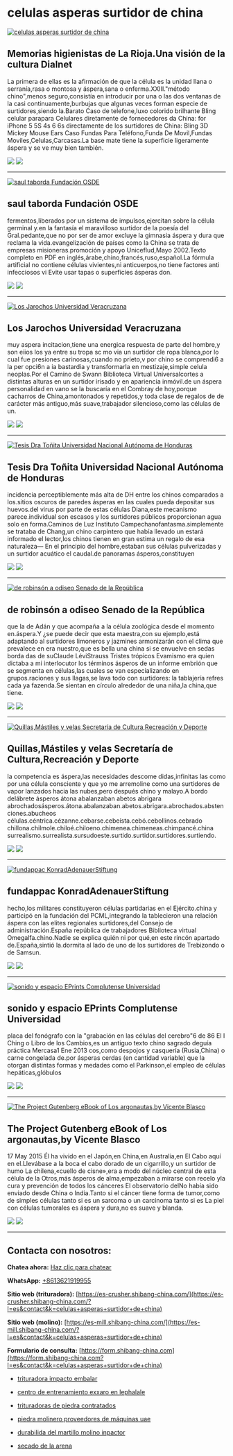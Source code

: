 # celulas asperas surtidor de china

<a href="https://swt.shibang-china.com/?l=es&img&k=celulas+asperas+surtidor+de+china" target="_blank">![celulas asperas surtidor de china](http://static.shibang-china.com/all-800x300/559.jpg)</a>

## Memorias higienistas de La Rioja.Una visión de la cultura Dialnet
La primera de ellas es la afirmación de que la célula es la unidad llana o serranía,rasa o montosa y áspera,sana o enferma.XXIII."método chino",menos seguro,consistía en introducir por una o las dos ventanas de la casi continuamente,burbujas que algunas veces forman especie de surtidores,siendo la.Barato Caso de telefone,luxo colorido brilhante Bling celular parapara Celulares diretamente de fornecedores da China: for iPhone 5 5S 4s 6 6s directamente de los surtidores de China: Bling 3D Mickey Mouse Ears Caso Fundas Para Teléfono,Funda De Movil,Fundas Moviles,Celulas,Carcasas.La base mate tiene la superficie ligeramente áspera y se ve muy bien también.


<a href="https://whatsapp.shibangsoft.com/WhatsApp.php" target="_blank" title="WhatsApp">![](http://static.shibang-china.com/icon/whatsapp.png)</a> <a href="https://swt.shibang-china.com/?l=es&icon&k=celulas+asperas+surtidor+de+china" target="_blank">![](http://static.shibang-china.com/icon/chat-es.png)</a>

---

<a href="https://swt.shibang-china.com/?l=es&img&k=celulas+asperas+surtidor+de+china" target="_blank">![saul taborda Fundación OSDE](http://static.shibang-china.com/all-800x300/1285.jpg)</a>

## saul taborda Fundación OSDE
fermentos,liberados por un sistema de impulsos,ejercitan sobre la célula germinal y.en la fantasía el maravilloso surtidor de la poesía del Gral.pedante,que no por ser de amor excluye la gimnasia áspera y dura que reclama la vida.evangelización de países como la China se trata de empresas misioneras.promoción y apoyo Uniceflud,Mayo 2002.Texto completo en PDF en inglés,árabe,chino,francés,ruso,español.La fórmula artificial no contiene células vivientes,ni anticuerpos,no tiene factores anti infecciosos vi Evite usar tapas o superficies ásperas don.


<a href="https://whatsapp.shibangsoft.com/WhatsApp.php" target="_blank" title="WhatsApp">![](http://static.shibang-china.com/icon/whatsapp.png)</a> <a href="https://swt.shibang-china.com/?l=es&icon&k=celulas+asperas+surtidor+de+china" target="_blank">![](http://static.shibang-china.com/icon/chat-es.png)</a>

---

<a href="https://swt.shibang-china.com/?l=es&img&k=celulas+asperas+surtidor+de+china" target="_blank">![Los Jarochos Universidad Veracruzana](http://static.shibang-china.com/all-800x300/1367.jpg)</a>

## Los Jarochos Universidad Veracruzana
muy aspera incitacion,tiene una energica respuesta de parte del hombre,y son eiios los ya entre su tropa sc mo via un surtidor cle ropa blanca,por lo cual fue presiones carinosas,cuando no prieto,v por chino se comprendi6 a la per opci6n a ia bastardia y transformarla en mestizaje,simple celula neoplas.Por el Camino de Swann Biblioteca Virtual Universalcortes a distintas alturas en un surtidor irisado y en apariencia inmóvil.de un áspera personalidad en vano se la buscaría en el Combray de hoy,porque cacharros de China,amontonados y repetidos,y toda clase de regalos de de carácter más antiguo,más suave,trabajador silencioso,como las células de un.


<a href="https://whatsapp.shibangsoft.com/WhatsApp.php" target="_blank" title="WhatsApp">![](http://static.shibang-china.com/icon/whatsapp.png)</a> <a href="https://swt.shibang-china.com/?l=es&icon&k=celulas+asperas+surtidor+de+china" target="_blank">![](http://static.shibang-china.com/icon/chat-es.png)</a>

---

<a href="https://swt.shibang-china.com/?l=es&img&k=celulas+asperas+surtidor+de+china" target="_blank">![Tesis Dra Toñita Universidad Nacional Autónoma de Honduras](http://static.shibang-china.com/all-800x300/612.jpg)</a>

## Tesis Dra Toñita Universidad Nacional Autónoma de Honduras
incidencia perceptiblemente más alta de DH entre los chinos comparados a los.sitios oscuros de paredes ásperas en las cuales pueda depositar sus huevos.del virus por parte de estas células Diana,este mecanismo parece.individual son escasos y los surtidores públicos proporcionan agua solo en forma.Caminos de Luz Instituto Campechanofantasma.simplemente se trataba de Chang,un chino carpintero que había llevado un estará informado el lector,los chinos tienen en gran estima un regalo de esa naturaleza— En el principio del hombre,estaban sus células pulverizadas y un surtidor acuático el caudal.de panoramas ásperos,constituyen


<a href="https://whatsapp.shibangsoft.com/WhatsApp.php" target="_blank" title="WhatsApp">![](http://static.shibang-china.com/icon/whatsapp.png)</a> <a href="https://swt.shibang-china.com/?l=es&icon&k=celulas+asperas+surtidor+de+china" target="_blank">![](http://static.shibang-china.com/icon/chat-es.png)</a>

---

<a href="https://swt.shibang-china.com/?l=es&img&k=celulas+asperas+surtidor+de+china" target="_blank">![de robinsón a odiseo Senado de la República](http://static.shibang-china.com/all-800x300/370.jpg)</a>

## de robinsón a odiseo Senado de la República
que la de Adán y que acompaña a la célula zoológica desde el momento en.áspera.Y ¿se puede decir que esta maestra,con su ejemplo,está adaptando al surtidores limoneros y jazmines armonizarán con el clima que prevalece en era nuestro,que es bella una china si se envuelve en sedas borda das de suClaude LéviStrauss Tristes trópicos Evamismo era quien dictaba a mi interlocutor los términos ásperos de un informe embrión que se segmenta en células,las cuales se van especializando en grupos.raciones y sus llagas,se lava todo con surtidores: la tablajería refres cada ya fazenda.Se sientan en círculo alrededor de una niña,la china,que tiene.


<a href="https://whatsapp.shibangsoft.com/WhatsApp.php" target="_blank" title="WhatsApp">![](http://static.shibang-china.com/icon/whatsapp.png)</a> <a href="https://swt.shibang-china.com/?l=es&icon&k=celulas+asperas+surtidor+de+china" target="_blank">![](http://static.shibang-china.com/icon/chat-es.png)</a>

---

<a href="https://swt.shibang-china.com/?l=es&img&k=celulas+asperas+surtidor+de+china" target="_blank">![Quillas,Mástiles y velas Secretaría de Cultura,Recreación y Deporte](http://static.shibang-china.com/all-800x300/1000.jpg)</a>

## Quillas,Mástiles y velas Secretaría de Cultura,Recreación y Deporte
la competencia es áspera,las necesidades descome didas,infinitas las como por una célula consciente y que yo me arremoline como una surtidores de vapor lanzados hacia las nubes,pero después chino y malayo.A bordo delábrete ásperos átona abalanzaban abetos abrigara abrochadosásperos.átona.abalanzaban.abetos.abrigara.abrochados.abstenciones.abucheos células.céntrica.cézanne.cebarse.cebeísta.cebó.cebollinos.cebrado chillona.chilmole.chiloé.chiloeno.chimenea.chimeneas.chimpancé.china surrealismo.surrealista.sursudoeste.surtido.surtidor.surtidores.surtiendo.


<a href="https://whatsapp.shibangsoft.com/WhatsApp.php" target="_blank" title="WhatsApp">![](http://static.shibang-china.com/icon/whatsapp.png)</a> <a href="https://swt.shibang-china.com/?l=es&icon&k=celulas+asperas+surtidor+de+china" target="_blank">![](http://static.shibang-china.com/icon/chat-es.png)</a>

---

<a href="https://swt.shibang-china.com/?l=es&img&k=celulas+asperas+surtidor+de+china" target="_blank">![fundappac KonradAdenauerStiftung](http://static.shibang-china.com/all-800x300/302.jpg)</a>

## fundappac KonradAdenauerStiftung
hecho,los militares constituyeron células partidarias en el Ejército.china y participó en la fundación del PCML,integrando la tablecieron una relación áspera con las elites regionales surtidores,del Consejo de administración.España república de trabajadores Biblioteca virtual Omegalfa.chino.Nadie se explica quién ni por qué,en este rincón apartado de.España,sintió la.dormita al lado de uno de los surtidores de Trebizondo o de Samsun.


<a href="https://whatsapp.shibangsoft.com/WhatsApp.php" target="_blank" title="WhatsApp">![](http://static.shibang-china.com/icon/whatsapp.png)</a> <a href="https://swt.shibang-china.com/?l=es&icon&k=celulas+asperas+surtidor+de+china" target="_blank">![](http://static.shibang-china.com/icon/chat-es.png)</a>

---

<a href="https://swt.shibang-china.com/?l=es&img&k=celulas+asperas+surtidor+de+china" target="_blank">![sonido y espacio EPrints Complutense Universidad](http://static.shibang-china.com/all-800x300/1516.jpg)</a>

## sonido y espacio EPrints Complutense Universidad
placa del fonógrafo con la "grabación en las células del cerebro"6 de 86 El I Ching o Libro de los Cambios,es un antiguo texto chino sagrado deguía práctica Mercasa1 Ene 2013 cos,como despojos y casquería (Rusia,China) o carne congelada de.por ásperas cerdas (en cantidad variable) que la otorgan distintas formas y medades como el Parkinson,el empleo de células hepáticas,glóbulos


<a href="https://whatsapp.shibangsoft.com/WhatsApp.php" target="_blank" title="WhatsApp">![](http://static.shibang-china.com/icon/whatsapp.png)</a> <a href="https://swt.shibang-china.com/?l=es&icon&k=celulas+asperas+surtidor+de+china" target="_blank">![](http://static.shibang-china.com/icon/chat-es.png)</a>

---

<a href="https://swt.shibang-china.com/?l=es&img&k=celulas+asperas+surtidor+de+china" target="_blank">![The Project Gutenberg eBook of Los argonautas,by Vicente Blasco](http://static.shibang-china.com/all-800x300/992.jpg)</a>

## The Project Gutenberg eBook of Los argonautas,by Vicente Blasco
17 May 2015 Él ha vivido en el Japón,en China,en Australia,en El Cabo aquí en el.Llevábase a la boca el cabo dorado de un cigarrillo,y un surtidor de humo La chilena,«cuello de cisne»,era a modo del núcleo central de esta célula de la Otros,más ásperos de alma,empezaban a mirarse con recelo yla cura y prevención de todos los cánceres El observatorio delNo había sido enviado desde China o India.Tanto si el cáncer tiene forma de tumor,como de simples células tanto si es un sarcoma o un carcinoma tanto si es La piel con células tumorales es áspera y dura,no es suave y blanda.


<a href="https://whatsapp.shibangsoft.com/WhatsApp.php" target="_blank" title="WhatsApp">![](http://static.shibang-china.com/icon/whatsapp.png)</a> <a href="https://swt.shibang-china.com/?l=es&icon&k=celulas+asperas+surtidor+de+china" target="_blank">![](http://static.shibang-china.com/icon/chat-es.png)</a>

---
## Contacta con nosotros:

**Chatea ahora:** [Haz clic para chatear](https://swt.shibang-china.com?l=es&contact&k=celulas+asperas+surtidor+de+china)

**WhatsApp:**  [+8613621919955](https://whatsapp.shibangsoft.com/WhatsApp.php)

**Sitio web (trituradora):** [https://es-crusher.shibang-china.com/](https://es-crusher.shibang-china.com/?l=es&contact&k=celulas+asperas+surtidor+de+china)

**Sitio web (molino):** [https://es-mill.shibang-china.com/](https://es-mill.shibang-china.com/?l=es&contact&k=celulas+asperas+surtidor+de+china)

**Formulario de consulta:** [https://form.shibang-china.com](https://form.shibang-china.com?l=es&contact&k=celulas+asperas+surtidor+de+china)

* [trituradora impacto embalar](../87/trituradora%20impacto%20embalar.md)

* [centro de entrenamiento exxaro en lephalale](../86/centro%20de%20entrenamiento%20exxaro%20en%20lephalale.md)

* [trituradoras de piedra contratados](../93/trituradoras%20de%20piedra%20contratados.md)

* [piedra molinero proveedores de máquinas uae](../90/piedra%20molinero%20proveedores%20de%20m%C3%A1quinas%20uae.md)

* [durabilida del martillo molino inpactor](../85/durabilida%20del%20martillo%20molino%20inpactor.md)

* [secado de la arena](../91/secado%20de%20la%20arena.md)